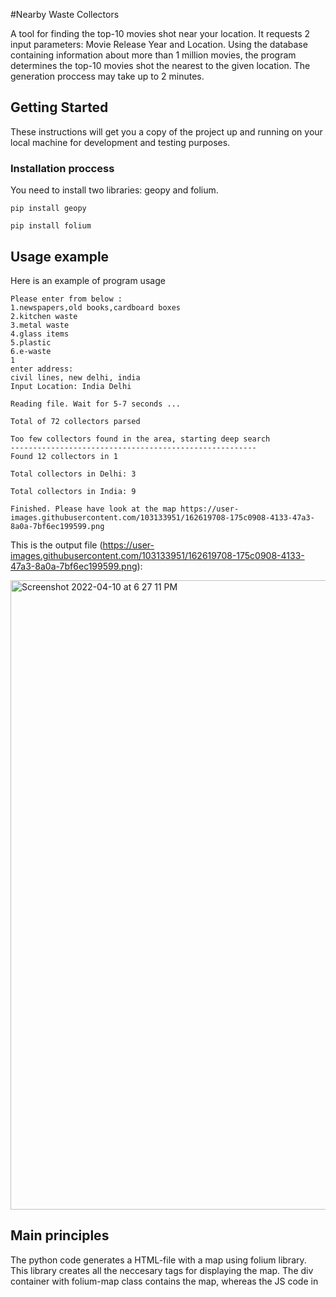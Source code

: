 
#Nearby Waste Collectors

A tool for finding the top-10 movies shot near your location. It requests 2 input parameters: Movie Release Year and Location. Using the database containing information about more than 1 million movies, the program determines the top-10 movies shot the nearest to the given location. The generation proccess may take up to 2 minutes.

## Getting Started

These instructions will get you a copy of the project up and running on your local machine for development and testing purposes.

### Installation proccess

You need to install two libraries: geopy and folium.

```
pip install geopy
```
```
pip install folium 
```

## Usage example

Here is an example of program usage

```
Please enter from below :
1.newspapers,old books,cardboard boxes 
2.kitchen waste
3.metal waste
4.glass items
5.plastic
6.e-waste
1
enter address: 
civil lines, new delhi, india
Input Location: India Delhi

Reading file. Wait for 5-7 seconds ...

Total of 72 collectors parsed

Too few collectors found in the area, starting deep search
-------------------------------------------------------
Found 12 collectors in 1 
 
Total collectors in Delhi: 3 
 
Total collectors in India: 9 

Finished. Please have look at the map https://user-images.githubusercontent.com/103133951/162619708-175c0908-4133-47a3-8a0a-7bf6ec199599.png
```

This is the output file (https://user-images.githubusercontent.com/103133951/162619708-175c0908-4133-47a3-8a0a-7bf6ec199599.png):

<img width="1007" alt="Screenshot 2022-04-10 at 6 27 11 PM" src="https://user-images.githubusercontent.com/103133951/162619708-175c0908-4133-47a3-8a0a-7bf6ec199599.png">

## Main principles

The python code generates a HTML-file with a map using folium library. This library creates all the neccesary tags for displaying the map. The div container with folium-map class contains the map, whereas the JS code in <script> tag enables smooth user interaction. There are also some basic CSS styles applied.

## Author

**bleh**

## License

This project is licensed under the MIT License
